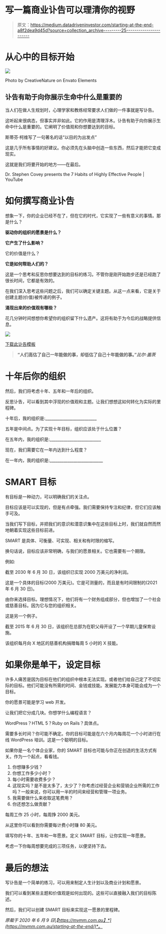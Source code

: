# 写一篇商业讣告可以理清你的视野

> 原文：<https://medium.datadriveninvestor.com/starting-at-the-end-a8f2dea9d45d?source=collection_archive---------25----------------------->

# 从心中的目标开始

![](img/8d2790a9a2c6a3bed592e94a8e9f5ac1.png)

Photo by CreativeNature on Envato Elements

## 讣告有助于向你展示生命中什么是重要的

当人们在做人生规划时，心理学家和教练经常要求人们做的一件事就是写讣告。

这听起来很病态，但事实并非如此。它的作用是清理浮木。讣告有助于向你展示生命中什么是重要的。它阐明了价值观和你想要达到的目标。

斯蒂芬·柯维写了一句著名的话“以目的为出发点”

这是几乎所有事情的好建议。你必须先在头脑中创造一些东西，然后才能把它变成现实。

这就是我们将要开始的地方——在最后。

Dr. Stephen Covey presents the 7 Habits of Highly Effective People | YouTube

# 如何撰写商业讣告

想象一下，你的企业已经不在了，但在它的时代，它实现了一些有意义的事情。那是什么？

**驱动你的组织的愿景是什么？**

**它产生了什么影响？**

它的价值是什么？

**它是如何帮助人们的？**

这是一个思考和反思你想要达到的目标的练习。不管你是刚开始跑步还是已经跑了很长时间，它都是有效的。

在我们深入思考这些问题之后，我们可以确定关键主题。从这一点来看，它是关于创建主题(价值)被传递的例子。

**涌现出来的价值观有哪些？**

花几分钟时间想想你希望你的组织留下什么遗产。这将有助于为今后的战略提供信息。

![](img/6077b090657e680c2314c0cf8296f70a.png)

[下载此讣告模板](https://mvmm.com.au/wp-content/uploads/Obituary.pdf)

> **“人们高估了自己一年能做的事，却低估了自己十年能做的事。”*比尔·盖茨***

# 十年后你的组织

然后，我们将考虑十年、五年和一年后的组织。

反思讣告，可以看到其中浮现的价值观和主题。让我们想想这如何转化为实际的里程碑。

十年后，我的组织是:__________________________

五年是中间点。为了实现十年目标，组织应该处于什么位置？

在五年内，我的组织是:__________________________

现在，我们需要它在一年内达到什么程度？

在一年内，我的组织是:___________________________

# SMART 目标

有目标是一种动力，可以明确我们的关注点。

目标应该是可以实现的，但是有点牵强。我们需要保持专注和纪律，但它们应该触手可及。

当我们写下目标，并把我们的意识和潜意识集中在这些目标上时，我们就自然而然地朝着实现这些目标前进。

SMART 是具体、可衡量、可实现、相关和有时限的缩写。

换句话说，目标应该非常明确，与我们的愿景相关。它也需要有一个期限。

例如:

截至 2030 年 6 月 30 日，该组织已实现 2000 万美元的净利润。

这是一个具体的目标(2000 万美元)。它是可测量的，而且是有时间限制的(2021 年 6 月 30 日)。

由你来选择目标。理想情况下，他们将有一个财务组成部分，但也增加了一个社会或慈善目标。因为它与您的组织相关。

这是另一个例子。

截至 2015 年 6 月 30 日，该组织在总部为在职父母开设了一个早期儿童保育设施。

该组织每月向 X 地区的慈善机构捐赠每周 5 小时的 X 技能。

# 如果你是单干，设定目标

许多人痛苦是因为目标在他们的组织中根本无法实现。或者他们给自己定了不切实际的目标。他们可能没有所需的时间、金钱或技能。发展能力本身可能会成为一个目标。

你的愿景可能是学习 web 开发。

让我们把它分成几块。你想学什么编程语言？

WordPress？HTML 5？Ruby on Rails？具体点。

需要多长时间？你可能不确定。你的目标可能是在六个月内每周花一个小时进行在线 WordPress 培训。这是一个聪明的目标。

如果你是一名个体企业家，你的 SMART 目标也可能与你正在创造的生活方式有关。作为一个起点，看看钱。

1.  你想赚多少钱？
2.  你想工作多少小时？
3.  每小时需要收费多少？
4.  这现实吗？是不是太多了，太少了？你考虑过经营企业和营销企业所需的工作吗？一般来说，你可以用一半的时间来经营和管理一项业务。
5.  我需要做什么来收取这笔费用？
6.  你还想怎么做贡献？

每周工作 25 小时，每周挣 2000 美元。

从这里你可以看到你需要每计费小时赚 80 美元。

填写你的十年、五年和一年愿景。定义 SMART 目标，让你实现一年愿景。

考虑一下你每周想要完成的三项任务，以便坚持下去。

# 最后的想法

写讣告是一个简单的练习，可以用来制定人生计划以及商业计划和愿景。

我们可以看到某些主题和价值观是如何出现的。这些可以直接融入我们的目标陈述。

然后，我们可以创建 SMART 目标来实现这一愿景的里程碑。

*原载于 2020 年 6 月 9 日*[*【https://mvmm.com.au】*](https://mvmm.com.au/starting-at-the-end/)*。*
